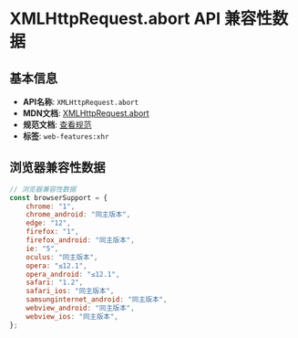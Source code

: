 # XMLHttpRequest.abort API 兼容性数据

## 基本信息

- **API名称**: `XMLHttpRequest.abort`
- **MDN文档**: [XMLHttpRequest.abort](https://developer.mozilla.org/docs/Web/API/XMLHttpRequest/abort)
- **规范文档**: [查看规范](https://xhr.spec.whatwg.org/#the-abort()-method)
- **标签**: `web-features:xhr`

## 浏览器兼容性数据

```javascript
// 浏览器兼容性数据
const browserSupport = {
    chrome: "1",
    chrome_android: "同主版本",
    edge: "12",
    firefox: "1",
    firefox_android: "同主版本",
    ie: "5",
    oculus: "同主版本",
    opera: "≤12.1",
    opera_android: "≤12.1",
    safari: "1.2",
    safari_ios: "同主版本",
    samsunginternet_android: "同主版本",
    webview_android: "同主版本",
    webview_ios: "同主版本",
};

```

